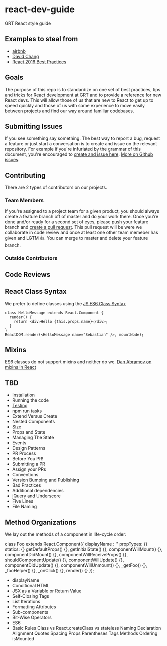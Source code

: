 # react-dev-guide
GRT React style guide

## Examples to steal from
 - [airbnb](https://github.com/airbnb/javascript/tree/master/react)
 - [David Chang](http://reactjsnews.com/react-style-guide-patterns-i-like/)
 - [React 2016 Best Practices](https://blog.risingstack.com/react-js-best-practices-for-2016/)


## Goals
The purpose of this repo is to standardize on one set of best practices, tips and tricks for React development at GRT and to provide a reference for new React devs. This will allow those of us that are new to React to get up to speed quickly and those of us with some experience to move easily between projects and find our way around familiar codebases.

## Submitting Issues
If you see something say something. The best way to report a bug, request a feature or just start a conversation is to create and issue on the relevant repository. For example if you're infuriated by the grammar of this document, you're encouraged to [create and issue here](https://github.com/GRT/react-dev-guide/issues).  [More on Github issues](https://guides.github.com/features/issues/).

## Contributing
There are 2 types of contributors on our projects.
### Team Members
If you're assigned to a project team for a given product, you should always create a feature branch off of master and do your work there.  Once you're done and/or ready for a second set of eyes, please push your feature branch and [create a pull request](https://help.github.com/articles/creating-a-pull-request/).  This pull request will be were we collaborate in code review and once at least one other team memeber has given and LGTM :+1:.  You can merge to master and delete your feature branch.
### Outside Contributors



## Code Reviews

## React Class Syntax
We prefer to define classes using the [JS ES6 Class Syntax](https://facebook.github.io/react/docs/reusable-components.html#es6-classes)

```
class HelloMessage extends React.Component {
  render() {
    return <div>Hello {this.props.name}</div>;
  }
}
ReactDOM.render(<HelloMessage name="Sebastian" />, mountNode);
```

## Mixins
ES6 classes do not support mixins and neither do we. [Dan Abramov on mixins in React](https://medium.com/@dan_abramov/mixins-are-dead-long-live-higher-order-components-94a0d2f9e750#.ecm9uuewt)

## TBD
 - Installation
 - Running the code
 - [Testing](https://github.com/GRT/onesie/issues/9)
 - npm run tasks
 - Extend Versus Create
 - Nested Components
 - Size
 - Props and State
 - Managing The State
 - Events
 - Design Patterns
 - PR Process
 - Before You PR!
 - Submitting a PR
 - Assign your PRs
 - Conventions
 - Version Bumping and Publishing
 - Bad Practices
 - Additional dependencies
 - jQuery and Underscore
 - Five Lines
 - File Naming

## Method Organizations
We lay out the methods of a component in life-cycle order:

class Foo extends React.Component({
  displayName : ''
  propTypes: {}
  statics: {}
  getDefaultProps() {},
  getInitialState() {},
  componentWillMount() {},
  componentDidMount() {},
  componentWillReceiveProps() {},
  shouldComponentUpdate() {},
  componentWillUpdate() {},
  componentDidUpdate() {},
  componentWillUnmount() {},
  _getFoo() {},
  _fooHelper() {},
  _onClick() {},
  render() {}
});


 - displayName
 - Conditional HTML
 - JSX as a Variable or Return Value
 - Self-Closing Tags
 - List Iterations
 - Formatting Attributes
 - Sub-components
 - Bit-Wise Operators
 - ES6
 - Basic Rules
Class vs React.createClass vs stateless
Naming
Declaration
Alignment
Quotes
Spacing
Props
Parentheses
Tags
Methods
Ordering
isMounted
